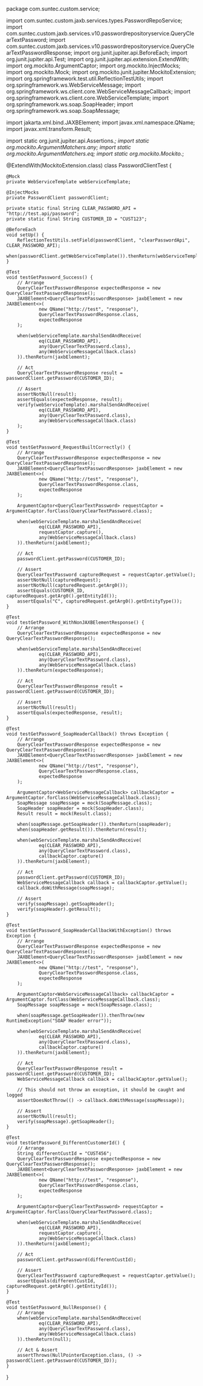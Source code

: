package com.suntec.custom.service;

import com.suntec.custom.jaxb.services.types.PasswordRepoService;
import com.suntec.custom.jaxb.services.v10.passwordrepositoryservice.QueryClearTextPassword;
import com.suntec.custom.jaxb.services.v10.passwordrepositoryservice.QueryClearTextPasswordResponse;
import org.junit.jupiter.api.BeforeEach;
import org.junit.jupiter.api.Test;
import org.junit.jupiter.api.extension.ExtendWith;
import org.mockito.ArgumentCaptor;
import org.mockito.InjectMocks;
import org.mockito.Mock;
import org.mockito.junit.jupiter.MockitoExtension;
import org.springframework.test.util.ReflectionTestUtils;
import org.springframework.ws.WebServiceMessage;
import org.springframework.ws.client.core.WebServiceMessageCallback;
import org.springframework.ws.client.core.WebServiceTemplate;
import org.springframework.ws.soap.SoapHeader;
import org.springframework.ws.soap.SoapMessage;

import jakarta.xml.bind.JAXBElement;
import javax.xml.namespace.QName;
import javax.xml.transform.Result;

import static org.junit.jupiter.api.Assertions.*;
import static org.mockito.ArgumentMatchers.any;
import static org.mockito.ArgumentMatchers.eq;
import static org.mockito.Mockito.*;

@ExtendWith(MockitoExtension.class)
class PasswordClientTest {

    @Mock
    private WebServiceTemplate webServiceTemplate;

    @InjectMocks
    private PasswordClient passwordClient;

    private static final String CLEAR_PASSWORD_API = "http://test.api/password";
    private static final String CUSTOMER_ID = "CUST123";

    @BeforeEach
    void setUp() {
        ReflectionTestUtils.setField(passwordClient, "clearPasswordApi", CLEAR_PASSWORD_API);
        when(passwordClient.getWebServiceTemplate()).thenReturn(webServiceTemplate);
    }

    @Test
    void testGetPassword_Success() {
        // Arrange
        QueryClearTextPasswordResponse expectedResponse = new QueryClearTextPasswordResponse();
        JAXBElement<QueryClearTextPasswordResponse> jaxbElement = new JAXBElement<>(
                new QName("http://test", "response"),
                QueryClearTextPasswordResponse.class,
                expectedResponse
        );

        when(webServiceTemplate.marshalSendAndReceive(
                eq(CLEAR_PASSWORD_API),
                any(QueryClearTextPassword.class),
                any(WebServiceMessageCallback.class)
        )).thenReturn(jaxbElement);

        // Act
        QueryClearTextPasswordResponse result = passwordClient.getPassword(CUSTOMER_ID);

        // Assert
        assertNotNull(result);
        assertEquals(expectedResponse, result);
        verify(webServiceTemplate).marshalSendAndReceive(
                eq(CLEAR_PASSWORD_API),
                any(QueryClearTextPassword.class),
                any(WebServiceMessageCallback.class)
        );
    }

    @Test
    void testGetPassword_RequestBuiltCorrectly() {
        // Arrange
        QueryClearTextPasswordResponse expectedResponse = new QueryClearTextPasswordResponse();
        JAXBElement<QueryClearTextPasswordResponse> jaxbElement = new JAXBElement<>(
                new QName("http://test", "response"),
                QueryClearTextPasswordResponse.class,
                expectedResponse
        );

        ArgumentCaptor<QueryClearTextPassword> requestCaptor = ArgumentCaptor.forClass(QueryClearTextPassword.class);

        when(webServiceTemplate.marshalSendAndReceive(
                eq(CLEAR_PASSWORD_API),
                requestCaptor.capture(),
                any(WebServiceMessageCallback.class)
        )).thenReturn(jaxbElement);

        // Act
        passwordClient.getPassword(CUSTOMER_ID);

        // Assert
        QueryClearTextPassword capturedRequest = requestCaptor.getValue();
        assertNotNull(capturedRequest);
        assertNotNull(capturedRequest.getArg0());
        assertEquals(CUSTOMER_ID, capturedRequest.getArg0().getEntityId());
        assertEquals("C", capturedRequest.getArg0().getEntityType());
    }

    @Test
    void testGetPassword_WithNonJAXBElementResponse() {
        // Arrange
        QueryClearTextPasswordResponse expectedResponse = new QueryClearTextPasswordResponse();

        when(webServiceTemplate.marshalSendAndReceive(
                eq(CLEAR_PASSWORD_API),
                any(QueryClearTextPassword.class),
                any(WebServiceMessageCallback.class)
        )).thenReturn(expectedResponse);

        // Act
        QueryClearTextPasswordResponse result = passwordClient.getPassword(CUSTOMER_ID);

        // Assert
        assertNotNull(result);
        assertEquals(expectedResponse, result);
    }

    @Test
    void testGetPassword_SoapHeaderCallback() throws Exception {
        // Arrange
        QueryClearTextPasswordResponse expectedResponse = new QueryClearTextPasswordResponse();
        JAXBElement<QueryClearTextPasswordResponse> jaxbElement = new JAXBElement<>(
                new QName("http://test", "response"),
                QueryClearTextPasswordResponse.class,
                expectedResponse
        );

        ArgumentCaptor<WebServiceMessageCallback> callbackCaptor = ArgumentCaptor.forClass(WebServiceMessageCallback.class);
        SoapMessage soapMessage = mock(SoapMessage.class);
        SoapHeader soapHeader = mock(SoapHeader.class);
        Result result = mock(Result.class);

        when(soapMessage.getSoapHeader()).thenReturn(soapHeader);
        when(soapHeader.getResult()).thenReturn(result);

        when(webServiceTemplate.marshalSendAndReceive(
                eq(CLEAR_PASSWORD_API),
                any(QueryClearTextPassword.class),
                callbackCaptor.capture()
        )).thenReturn(jaxbElement);

        // Act
        passwordClient.getPassword(CUSTOMER_ID);
        WebServiceMessageCallback callback = callbackCaptor.getValue();
        callback.doWithMessage(soapMessage);

        // Assert
        verify(soapMessage).getSoapHeader();
        verify(soapHeader).getResult();
    }

    @Test
    void testGetPassword_SoapHeaderCallbackWithException() throws Exception {
        // Arrange
        QueryClearTextPasswordResponse expectedResponse = new QueryClearTextPasswordResponse();
        JAXBElement<QueryClearTextPasswordResponse> jaxbElement = new JAXBElement<>(
                new QName("http://test", "response"),
                QueryClearTextPasswordResponse.class,
                expectedResponse
        );

        ArgumentCaptor<WebServiceMessageCallback> callbackCaptor = ArgumentCaptor.forClass(WebServiceMessageCallback.class);
        SoapMessage soapMessage = mock(SoapMessage.class);

        when(soapMessage.getSoapHeader()).thenThrow(new RuntimeException("SOAP Header error"));

        when(webServiceTemplate.marshalSendAndReceive(
                eq(CLEAR_PASSWORD_API),
                any(QueryClearTextPassword.class),
                callbackCaptor.capture()
        )).thenReturn(jaxbElement);

        // Act
        QueryClearTextPasswordResponse result = passwordClient.getPassword(CUSTOMER_ID);
        WebServiceMessageCallback callback = callbackCaptor.getValue();
        
        // This should not throw an exception, it should be caught and logged
        assertDoesNotThrow(() -> callback.doWithMessage(soapMessage));

        // Assert
        assertNotNull(result);
        verify(soapMessage).getSoapHeader();
    }

    @Test
    void testGetPassword_DifferentCustomerId() {
        // Arrange
        String differentCustId = "CUST456";
        QueryClearTextPasswordResponse expectedResponse = new QueryClearTextPasswordResponse();
        JAXBElement<QueryClearTextPasswordResponse> jaxbElement = new JAXBElement<>(
                new QName("http://test", "response"),
                QueryClearTextPasswordResponse.class,
                expectedResponse
        );

        ArgumentCaptor<QueryClearTextPassword> requestCaptor = ArgumentCaptor.forClass(QueryClearTextPassword.class);

        when(webServiceTemplate.marshalSendAndReceive(
                eq(CLEAR_PASSWORD_API),
                requestCaptor.capture(),
                any(WebServiceMessageCallback.class)
        )).thenReturn(jaxbElement);

        // Act
        passwordClient.getPassword(differentCustId);

        // Assert
        QueryClearTextPassword capturedRequest = requestCaptor.getValue();
        assertEquals(differentCustId, capturedRequest.getArg0().getEntityId());
    }

    @Test
    void testGetPassword_NullResponse() {
        // Arrange
        when(webServiceTemplate.marshalSendAndReceive(
                eq(CLEAR_PASSWORD_API),
                any(QueryClearTextPassword.class),
                any(WebServiceMessageCallback.class)
        )).thenReturn(null);

        // Act & Assert
        assertThrows(NullPointerException.class, () -> passwordClient.getPassword(CUSTOMER_ID));
    }
}
